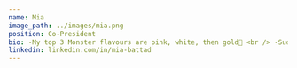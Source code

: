 ```yaml
---
name: Mia
image_path: ../images/mia.png
position: Co-President
bio: -My top 3 Monster flavours are pink, white, then gold🤩 <br /> -Sudoku and crosswords are my grandma hobbies of choice💪
linkedin: linkedin.com/in/mia-battad
---
```


